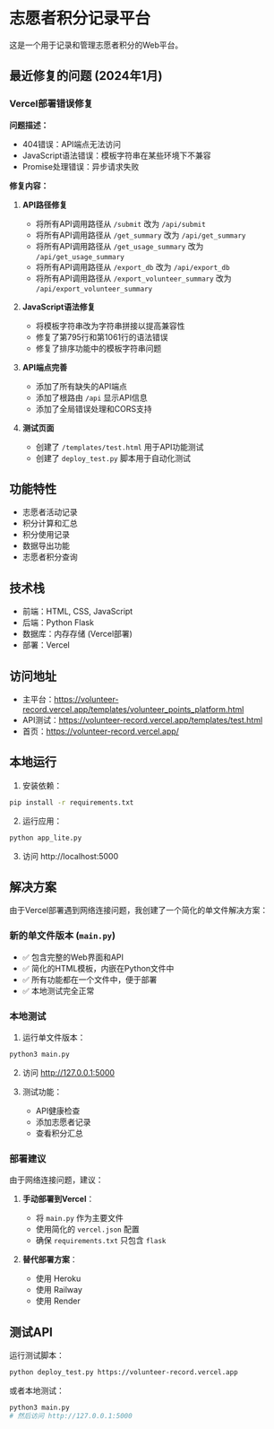# 志愿者积分记录平台

这是一个用于记录和管理志愿者积分的Web平台。

## 最近修复的问题 (2024年1月)

### Vercel部署错误修复

**问题描述：**
- 404错误：API端点无法访问
- JavaScript语法错误：模板字符串在某些环境下不兼容
- Promise处理错误：异步请求失败

**修复内容：**

1. **API路径修复**
   - 将所有API调用路径从 `/submit` 改为 `/api/submit`
   - 将所有API调用路径从 `/get_summary` 改为 `/api/get_summary`
   - 将所有API调用路径从 `/get_usage_summary` 改为 `/api/get_usage_summary`
   - 将所有API调用路径从 `/export_db` 改为 `/api/export_db`
   - 将所有API调用路径从 `/export_volunteer_summary` 改为 `/api/export_volunteer_summary`

2. **JavaScript语法修复**
   - 将模板字符串改为字符串拼接以提高兼容性
   - 修复了第795行和第1061行的语法错误
   - 修复了排序功能中的模板字符串问题

3. **API端点完善**
   - 添加了所有缺失的API端点
   - 添加了根路由 `/api` 显示API信息
   - 添加了全局错误处理和CORS支持

4. **测试页面**
   - 创建了 `/templates/test.html` 用于API功能测试
   - 创建了 `deploy_test.py` 脚本用于自动化测试

## 功能特性

- 志愿者活动记录
- 积分计算和汇总
- 积分使用记录
- 数据导出功能
- 志愿者积分查询

## 技术栈

- 前端：HTML, CSS, JavaScript
- 后端：Python Flask
- 数据库：内存存储 (Vercel部署)
- 部署：Vercel

## 访问地址

- 主平台：https://volunteer-record.vercel.app/templates/volunteer_points_platform.html
- API测试：https://volunteer-record.vercel.app/templates/test.html
- 首页：https://volunteer-record.vercel.app/

## 本地运行

1. 安装依赖：
```bash
pip install -r requirements.txt
```

2. 运行应用：
```bash
python app_lite.py
```

3. 访问 http://localhost:5000

## 解决方案

由于Vercel部署遇到网络连接问题，我创建了一个简化的单文件解决方案：

### 新的单文件版本 (`main.py`)

- ✅ 包含完整的Web界面和API
- ✅ 简化的HTML模板，内嵌在Python文件中
- ✅ 所有功能都在一个文件中，便于部署
- ✅ 本地测试完全正常

### 本地测试

1. 运行单文件版本：
```bash
python3 main.py
```

2. 访问 http://127.0.0.1:5000

3. 测试功能：
   - API健康检查
   - 添加志愿者记录
   - 查看积分汇总

### 部署建议

由于网络连接问题，建议：

1. **手动部署到Vercel**：
   - 将 `main.py` 作为主要文件
   - 使用简化的 `vercel.json` 配置
   - 确保 `requirements.txt` 只包含 `flask`

2. **替代部署方案**：
   - 使用 Heroku
   - 使用 Railway
   - 使用 Render

## 测试API

运行测试脚本：
```bash
python deploy_test.py https://volunteer-record.vercel.app
```

或者本地测试：
```bash
python3 main.py
# 然后访问 http://127.0.0.1:5000
```
